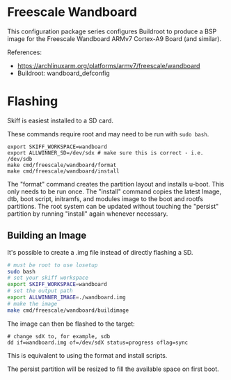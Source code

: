 # Freescale Wandboard

This configuration package series configures Buildroot to produce a BSP image for the
Freescale Wandboard ARMv7 Cortex-A9 Board (and similar).

References:

 - https://archlinuxarm.org/platforms/armv7/freescale/wandboard
 - Buildroot: wandboard_defconfig
 
# Flashing

Skiff is easiest installed to a SD card.

These commands require root and may need to be run with `sudo bash`.

```
export SKIFF_WORKSPACE=wandboard
export ALLWINNER_SD=/dev/sdx # make sure this is correct - i.e. /dev/sdb
make cmd/freescale/wandboard/format
make cmd/freescale/wandboard/install
```

The "format" command creates the partition layout and installs u-boot. This only
needs to be run once. The "install" command copies the latest Image, dtb, boot
script, initramfs, and modules image to the boot and rootfs partitions. The root
system can be updated without touching the "persist" partition by running
"install" again whenever necessary.


## Building an Image

It's possible to create a .img file instead of directly flashing a SD.

```sh
# must be root to use losetup
sudo bash
# set your skiff workspace
export SKIFF_WORKSPACE=wandboard
# set the output path
export ALLWINNER_IMAGE=./wandboard.img
# make the image
make cmd/freescale/wandboard/buildimage
```

The image can then be flashed to the target:

```
# change sdX to, for example, sdb
dd if=wandboard.img of=/dev/sdX status=progress oflag=sync
```

This is equivalent to using the format and install scripts.

The persist partition will be resized to fill the available space on first boot.
